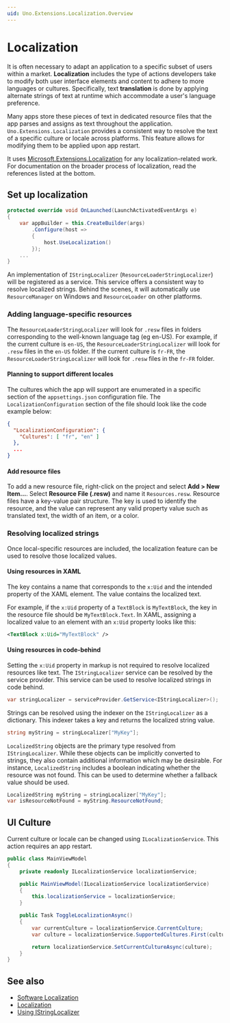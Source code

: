 ```yaml
---
uid: Uno.Extensions.Localization.Overview
---
```


# Localization

It is often necessary to adapt an application to a specific subset of users within a market. **Localization** includes the type of actions developers take to modify both user interface elements and content to adhere to more languages or cultures. Specifically, text **translation** is done by applying alternate strings of text at runtime which accommodate a user's language preference.

Many apps store these pieces of text in dedicated resource files that the app parses and assigns as text throughout the application. `Uno.Extensions.Localization` provides a consistent way to resolve the text of a specific culture or locale across platforms. This feature allows for modifying them to be applied upon app restart.

It uses [Microsoft.Extensions.Localization](https://www.nuget.org/packages/Microsoft.Extensions.Localization) for any localization-related work. For documentation on the broader process of localization, read the references listed at the bottom.

## Set up localization

```csharp
protected override void OnLaunched(LaunchActivatedEventArgs e)
{
    var appBuilder = this.CreateBuilder(args)
        .Configure(host =>
        {
            host.UseLocalization()
        });
    ...
}
```

An implementation of `IStringLocalizer` (`ResourceLoaderStringLocalizer`) will be registered as a service. This service offers a consistent way to resolve localized strings. Behind the scenes, it will automatically use `ResourceManager` on Windows and `ResourceLoader` on other platforms.

### Adding language-specific resources

The `ResourceLoaderStringLocalizer` will look for `.resw` files in folders corresponding to the well-known language tag (eg en-US). For example, if the current culture is `en-US`, the `ResourceLoaderStringLocalizer` will look for `.resw` files in the `en-US` folder. If the current culture is `fr-FR`, the `ResourceLoaderStringLocalizer` will look for `.resw` files in the `fr-FR` folder.

#### Planning to support different locales

The cultures which the app will support are enumerated in a specific section of the `appsettings.json` configuration file. The `LocalizationConfiguration` section of the file should look like the code example below:

```json
{
  "LocalizationConfiguration": {
    "Cultures": [ "fr", "en" ]
  },
  ...
}
```

#### Add resource files

To add a new resource file, right-click on the project and select **Add > New Item...**. Select **Resource File (.resw)** and name it `Resources.resw`. Resource files have a key-value pair structure. The key is used to identify the resource, and the value can represent any valid property value such as translated text, the width of an item, or a color.


### Resolving localized strings

Once local-specific resources are included, the localization feature can be used to resolve those localized values.

#### Using resources in XAML

The key contains a name that corresponds to the `x:Uid` and the intended property of the XAML element. The value contains the localized text.

For example, if the `x:Uid` property of a `TextBlock` is `MyTextBlock`, the key in the resource file should be `MyTextBlock.Text`. In XAML, assigning a localized value to an element with an `x:Uid` property looks like this:

```xml
<TextBlock x:Uid="MyTextBlock" />
```

#### Using resources in code-behind

Setting the `x:Uid` property in markup is not required to resolve localized resources like text. The `IStringLocalizer` service can be resolved by the service provider. This service can be used to resolve localized strings in code behind.

```csharp
var stringLocalizer = serviceProvider.GetService<IStringLocalizer>();
```

Strings can be resolved using the indexer on the `IStringLocalizer` as a dictionary. This indexer takes a key and returns the localized string value.

```csharp
string myString = stringLocalizer["MyKey"];
```

`LocalizedString` objects are the primary type resolved from `IStringLocalizer`. While these objects can be implicitly converted to strings, they also contain additional information which may be desirable. For instance, `LocalizedString` includes a boolean indicating whether the resource was not found. This can be used to determine whether a fallback value should be used.

```csharp
LocalizedString myString = stringLocalizer["MyKey"];
var isResourceNotFound = myString.ResourceNotFound;
```

## UI Culture

Current culture or locale can be changed using `ILocalizationService`. This action requires an app restart.

```csharp
public class MainViewModel
{
    private readonly ILocalizationService localizationService;

    public MainViewModel(ILocalizationService localizationService)
    {
        this.localizationService = localizationService;
    }

    public Task ToggleLocalizationAsync()
    {
        var currentCulture = localizationService.CurrentCulture;
        var culture = localizationService.SupportedCultures.First(culture => culture.Name != currentCulture.Name);

        return localizationService.SetCurrentCultureAsync(culture);
    }
}
```

## See also

- [Software Localization](https://learn.microsoft.com/globalization/localization/localization)
- [Localization](https://learn.microsoft.com/dotnet/core/extensions/localization)
- [Using IStringLocalizer](https://learn.microsoft.com/aspnet/core/fundamentals/localization)

